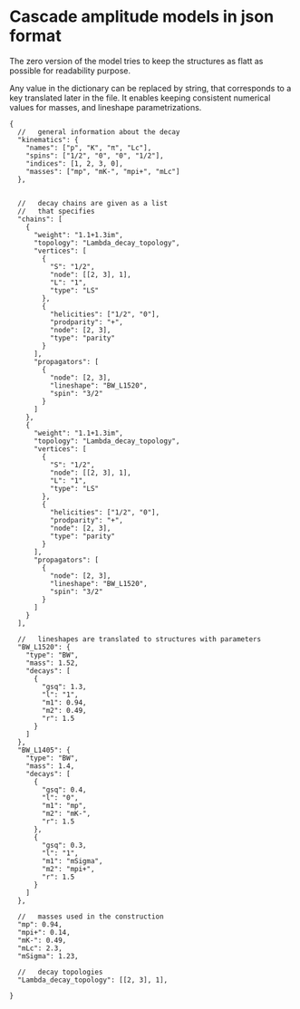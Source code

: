 # Cascade amplitude models in json format

The zero version of the model tries to keep the structures as flatt as possible for readability purpose.

Any value in the dictionary can be replaced by string, that corresponds to a key translated later in the file.
It enables keeping consistent numerical values for masses, and lineshape parametrizations.

```jsonc
{
  //   general information about the decay
  "kinematics": {
    "names": ["p", "K", "π", "Lc"],
    "spins": ["1/2", "0", "0", "1/2"],
    "indices": [1, 2, 3, 0],
    "masses": ["mp", "mK-", "mpi+", "mLc"]
  },


  //   decay chains are given as a list
  //   that specifies
  "chains": [
    {
      "weight": "1.1+1.3im",
      "topology": "Lambda_decay_topology",
      "vertices": [
        {
          "S": "1/2",
          "node": [[2, 3], 1],
          "L": "1",
          "type": "LS"
        },
        {
          "helicities": ["1/2", "0"],
          "prodparity": "+",
          "node": [2, 3],
          "type": "parity"
        }
      ],
      "propagators": [
        {
          "node": [2, 3],
          "lineshape": "BW_L1520",
          "spin": "3/2"
        }
      ]
    },
    {
      "weight": "1.1+1.3im",
      "topology": "Lambda_decay_topology",
      "vertices": [
        {
          "S": "1/2",
          "node": [[2, 3], 1],
          "L": "1",
          "type": "LS"
        },
        {
          "helicities": ["1/2", "0"],
          "prodparity": "+",
          "node": [2, 3],
          "type": "parity"
        }
      ],
      "propagators": [
        {
          "node": [2, 3],
          "lineshape": "BW_L1520",
          "spin": "3/2"
        }
      ]
    }
  ],

  //   lineshapes are translated to structures with parameters
  "BW_L1520": {
    "type": "BW",
    "mass": 1.52,
    "decays": [
      {
        "gsq": 1.3,
        "l": "1",
        "m1": 0.94,
        "m2": 0.49,
        "r": 1.5
      }
    ]
  },
  "BW_L1405": {
    "type": "BW",
    "mass": 1.4,
    "decays": [
      {
        "gsq": 0.4,
        "l": "0",
        "m1": "mp",
        "m2": "mK-",
        "r": 1.5
      },
      {
        "gsq": 0.3,
        "l": "1",
        "m1": "mSigma",
        "m2": "mpi+",
        "r": 1.5
      }
    ]
  },

  //   masses used in the construction
  "mp": 0.94,
  "mpi+": 0.14,
  "mK-": 0.49,
  "mLc": 2.3,
  "mSigma": 1.23,

  //   decay topologies
  "Lambda_decay_topology": [[2, 3], 1],

}
```
